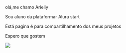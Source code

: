 olá,me chamo Arielly

Sou aluno da plataformar Alura start

Está pagina é para compartilhamento dos meus projetos 

Espero que gostem

![](https://media1.tenor.com/m/9RCIDZjkhBsAAAAC/hamster-meme.gif)
